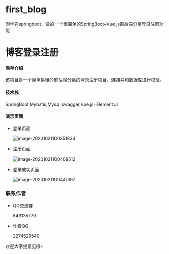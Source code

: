 # first_blog
刚学完springboot，做的一个很简单的SpringBoot+Vue.js前后端分离登录注册功能

# 博客登录注册


#### 简单介绍

该项目是一个简单易懂的前后端分离的登录注册项目，连接并和数据库进行校验。



#### 技术栈

SpringBoot,Mybatis,Mysql,swagger,Vue.js+ElementUi

#### 演示页面

- 登录页面

  ![image-20201021100351834](C:\Users\guosz\AppData\Roaming\Typora\typora-user-images\image-20201021100351834.png)

- 注册页面

  ![image-20201021100408512](C:\Users\guosz\AppData\Roaming\Typora\typora-user-images\image-20201021100408512.png)


- 登录成功页面

  ![image-20201021100441397](C:\Users\guosz\AppData\Roaming\Typora\typora-user-images\image-20201021100441397.png)

### 联系作者

- QQ交流群

  849135779

  

- 作者QQ

  2274529540

 欢迎大家提意见哦~
